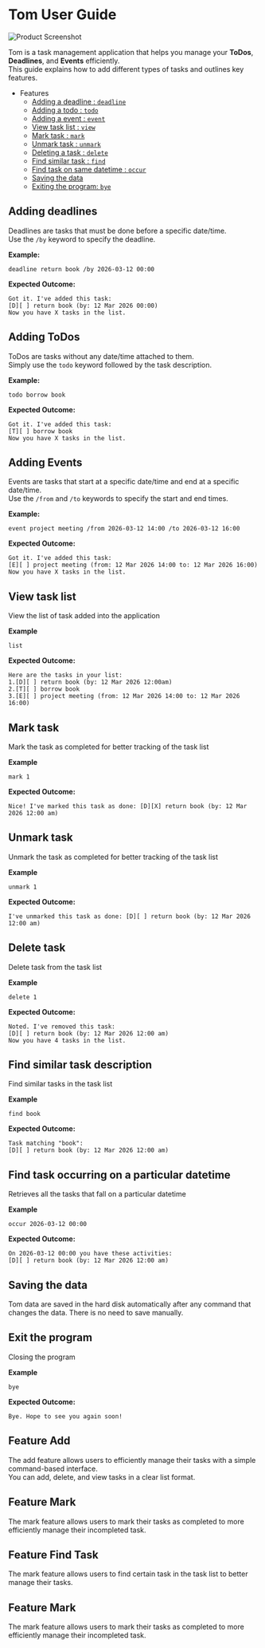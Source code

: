 # Tom User Guide

![Product Screenshot](/docs/Ui.png)

Tom is a task management application that helps you manage your **ToDos**, **Deadlines**, and **Events** efficiently.  
This guide explains how to add different types of tasks and outlines key features.

- Features  
  - [Adding a deadline : `deadline`](#adding-deadlines)
  - [Adding a todo : `todo`](#adding-ToDos)
  - [Adding a event : `event`](#adding-Events)
  - [View task list : `view`](#view-task-list)
  - [Mark task : `mark`](#mark-task)
  - [Unmark task : `unmark`](#unmark-task)
  - [Deleting a task : `delete`](#delete-task)
  - [Find similar task : `find`](#find-similar-task-description)
  - [Find task on same datetime : `occur`](#find-task-occurring-on-a-particular-datetime)
  - [Saving the data](#saving-the-data)
  - [Exiting the program: `bye`](#exit-the-program)


## Adding deadlines

Deadlines are tasks that must be done before a specific date/time.  
Use the `/by` keyword to specify the deadline.

**Example:**
```
deadline return book /by 2026-03-12 00:00
```

**Expected Outcome:**
```
Got it. I've added this task:
[D][ ] return book (by: 12 Mar 2026 00:00)
Now you have X tasks in the list.
```

## Adding ToDos

ToDos are tasks without any date/time attached to them.  
Simply use the `todo` keyword followed by the task description.

**Example:**
```
todo borrow book
```

**Expected Outcome:**
```
Got it. I've added this task:
[T][ ] borrow book
Now you have X tasks in the list.
```

## Adding Events

Events are tasks that start at a specific date/time and end at a specific date/time.  
Use the `/from` and `/to` keywords to specify the start and end times.

**Example:**
```
event project meeting /from 2026-03-12 14:00 /to 2026-03-12 16:00
```

**Expected Outcome:**
```
Got it. I've added this task:
[E][ ] project meeting (from: 12 Mar 2026 14:00 to: 12 Mar 2026 16:00)
Now you have X tasks in the list.
```

## View task list

View the list of task added into the application

**Example**
```
list
```

**Expected Outcome:**
```
Here are the tasks in your list:
1.[D][ ] return book (by: 12 Mar 2026 12:00am)
2.[T][ ] borrow book
3.[E][ ] project meeting (from: 12 Mar 2026 14:00 to: 12 Mar 2026 16:00)
```

## Mark task

Mark the task as completed for better tracking of the task list

**Example**
```
mark 1
```

**Expected Outcome:**
```
Nice! I've marked this task as done: [D][X] return book (by: 12 Mar 2026 12:00 am)
```

## Unmark task

Unmark the task as completed for better tracking of the task list

**Example**
```
unmark 1
```

**Expected Outcome:**
```
I've unmarked this task as done: [D][ ] return book (by: 12 Mar 2026 12:00 am)
```

## Delete task

Delete task from the task list

**Example**
```
delete 1
```

**Expected Outcome:**
```
Noted. I've removed this task:
[D][ ] return book (by: 12 Mar 2026 12:00 am)
Now you have 4 tasks in the list.
```

## Find similar task description

Find similar tasks in the task list

**Example**
```
find book
```

**Expected Outcome:**
```
Task matching "book":
[D][ ] return book (by: 12 Mar 2026 12:00 am)
```

## Find task occurring on a particular datetime

Retrieves all the tasks that fall on a particular datetime

**Example**
```
occur 2026-03-12 00:00
```

**Expected Outcome:**
```
On 2026-03-12 00:00 you have these activities:
[D][ ] return book (by: 12 Mar 2026 12:00 am)
```

## Saving the data
Tom data are saved in the hard disk automatically after any command that changes the data. There is no need to save manually.

## Exit the program

Closing the program

**Example**
```
bye
```

**Expected Outcome:**
```
Bye. Hope to see you again soon!
```

## Feature Add

The add feature allows users to efficiently manage their tasks with a simple command-based interface.  
You can add, delete, and view tasks in a clear list format.


## Feature Mark

The mark feature allows users to mark their tasks as completed to more efficiently manage their incompleted task.

## Feature Find Task

The mark feature allows users to find certain task in the task list to better manage their tasks.

## Feature Mark

The mark feature allows users to mark their tasks as completed to more efficiently manage their incompleted task.
